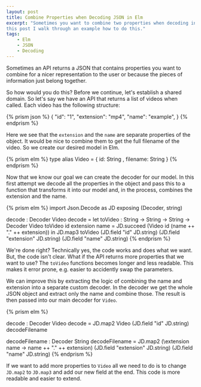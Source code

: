 ```yaml
---
layout: post
title: Combine Properties when Decoding JSON in Elm
excerpt: "Sometimes you want to combine two properties when decoding in Elm. In
this post I walk through an example how to do this."
tags:
    - Elm
    - JSON
    - Decoding
---
```


Sometimes an API returns a JSON that contains properties you want to combine for
a nicer representation to the user or because the pieces of information just
belong together.

So how would you do this? Before we continue, let's establish a shared domain.
So let's say we have an API that returns a list of videos when called. Each
video has the following structure:

{% prism json %}
{
    "id": "1",
    "extension": "mp4",
    "name": "example",
}
{% endprism %}

Here we see that the `extension` and the `name` are separate properties of the
object. It would be nice to combine them to get the full filename of the video.
So we create our desired model in Elm.

{% prism elm %}
type alias Video =
    { id: String
    , filename: String
    }
{% endprism %}

Now that we know our goal we can create the decoder for our model. In this first
attempt we decode all the properties in the object and pass this to a function
that transforms it into our model and, in the process, combines the extension
and the name.

{% prism elm %}
import Json.Decode as JD exposing (Decoder, string)

decode : Decoder Video
decode =
    let
        toVideo : String -> String -> String -> Decoder Video
        toVideo id extension name =
            JD.succeed (Video id (name ++ "." ++ extension))
    in
    JD.map3 toVideo
        (JD.field "id" JD.string)
        (JD.field "extension" JD.string)
        (JD.field "name" JD.string)
{% endprism %}

We're done right? Technically yes, the code works and does what we want. But,
the code isn't clear. What if the API returns more properties that we want to
use? The `toVideo` functions becomes longer and less readable. This makes it
error prone, e.g. easier to accidently swap the parameters.

We can improve this by extracting the logic of combining the name and extension
into a separate custom decoder. In the decoder we get the whole JSON object and
extract only the name and combine those. The result is then passed into our main
decoder for `Video`.

{% prism elm %}

decode : Decoder Video
decode =
    JD.map2 Video
        (JD.field "id" JD.string)
        decodeFilename


decodeFilename : Decoder String
decodeFilename =
    JD.map2 (\extension name -> name ++ "." ++ extension)
        (JD.field "extension" JD.string)
        (JD.field "name" JD.string)
{% endprism %}

If we want to add more properties to `Video` all we need to do is to change
`JD.map2` to `JD.map3` and add our new field at the end. This code is more
readable and easier  to extend.
